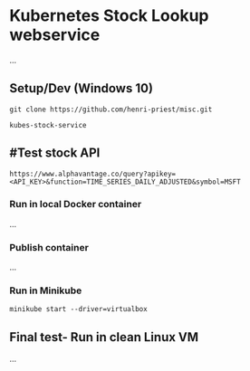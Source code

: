# Kubernetes Stock Lookup webservice

...

## Setup/Dev (Windows 10)

`git clone https://github.com/henri-priest/misc.git`

`kubes-stock-service`

## #Test stock API

```https://www.alphavantage.co/query?apikey=<API_KEY>&function=TIME_SERIES_DAILY_ADJUSTED&symbol=MSFT ```

### Run in local Docker container

...


### Publish container

...

### Run in Minikube

```minikube start --driver=virtualbox```

## Final test- Run in clean Linux VM

...
